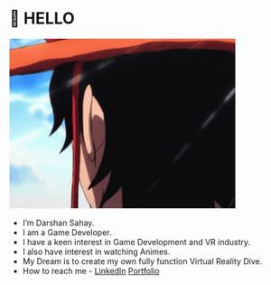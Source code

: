# **👋 HELLO**
<p><img align ="centre" alt = "gif" src="https://github.com/DarshanSahay/DarshanSahay/blob/main/gifs/portgus-d-ace-ace.gif" width="400" height="300" /></p>

- I’m Darshan Sahay.
- I am a Game Developer.
- I have a keen interest in Game Development and VR industry.
- I also have interest in watching Animes.
- My Dream is to create my own fully function Virtual Reality Dive.
- How to reach me - 
   [LinkedIn](https://www.linkedin.com/in/darshan-sahay-215a16215/)
   [Portfolio](https://darshansahay2808.wixsite.com/myportfolio)
   

<!---
DarshanSahay/DarshanSahay is a ✨ special ✨ repository because its `README.md` (this file) appears on your GitHub profile.
You can click the Preview link to take a look at your changes.
--->

